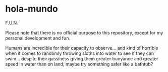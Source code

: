 # hola-mundo
F.U.N.  

Please note that there is no official purpose to this repository, except for my personal development and fun. 

Humans are incredible for their capacity to observe... and kind of horrible when it comes to randomly throwing sloths into water to see if they can swim... despite their gassiness giving them greater buoyance and greater speed in water than on land, maybe try something safer like a bathtub?
